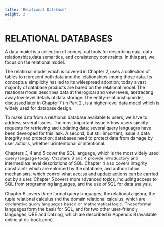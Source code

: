 ```yaml
---
title: 'Relational DataBase' 
weight: 2
---
```


# RELATIONAL DATABASES

A data model is a collection of conceptual tools for describing data, data relationships,data semantics, and consistency constraints. In this part, we focus on the relational model. 

The relational model,which is covered in Chapter 2, uses a collection of tables to represent both data and the relationships among those data. Its conceptual simplicity has led to its widespread adoption; today a vast majority of database products are based on the relational model. The relational model describes data at the logical and view levels, abstracting away low-level details of data storage. The entity-relationshipmodel, discussed later in Chapter 7 (in Part 2), is a higher-level data model which is widely used for database design.

To make data from a relational database available to users, we have to address several issues. The most important issue is how users specify requests for retrieving and updating data; several query languages have been developed for this task. A second, but still important, issue is data integrity and protection; databases need to protect data from damage by user actions, whether unintentional or intentional.

Chapters 3, 4 and 5 cover the SQL language, which is the most widely used query language today. Chapters 3 and 4 provide introductory and intermediate level descriptions of SQL. Chapter 4 also covers integrity constraints which are enforced by the database, and authorization mechanisms, which control what access and update actions can be carried out by a user. Chapter 5 covers more advanced topics, including access to SQL from programming languages, and the use of SQL for data analysis.

Chapter 6 covers three formal query languages, the relational algebra, the tuple relational calculus and the domain relational calculus, which are declarative query languages based on mathematical logic. These formal languages form the basis for SQL, and for two other user-friendly languages, QBE and Datalog, which are described in Appendix B (available online at db-book.com).
